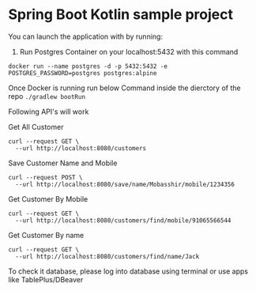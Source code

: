 # Spring Boot Kotlin sample project


You can launch the application with by running:

1. Run Postgres Container on your localhost:5432 with this command

```docker run --name postgres -d -p 5432:5432 -e POSTGRES_PASSWORD=postgres postgres:alpine```

Once Docker is running run below Command inside the dierctory of the repo
```./gradlew bootRun```

Following API's will work


Get All Customer
```
curl --request GET \
  --url http://localhost:8080/customers
```

Save Customer Name and  Mobile
```
curl --request POST \
  --url http://localhost:8080/save/name/Mobasshir/mobile/1234356
```

Get Customer By Mobile
```
curl --request GET \
  --url http://localhost:8080/customers/find/mobile/91065566544
```

Get Customer By name
```
curl --request GET \
  --url http://localhost:8080/customers/find/name/Jack
```


To check it database, please log into database using terminal or use apps like TablePlus/DBeaver


